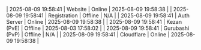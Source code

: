 | 2025-08-09 19:58:41 | Website | Online | 2025-08-09 19:58:38 |
| 2025-08-09 19:58:41 | Registration | Offline | N/A |
| 2025-08-09 19:58:41 | Auth Server | Online | 2025-08-09 19:58:38 |
| 2025-08-09 19:58:41 | Kezan (PvE) | Offline | 2025-08-03 17:58:02 |
| 2025-08-09 19:58:41 | Gurubashi (PvP) | Offline | N/A |
| 2025-08-09 19:58:41 | Cloudflare | Online | 2025-08-09 19:58:38 |
